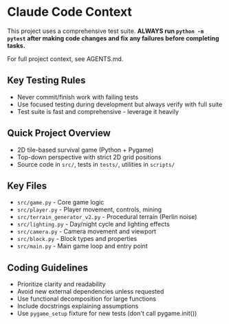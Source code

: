 # Claude Code Context

This project uses a comprehensive test suite. **ALWAYS run `python -m pytest` after making code changes and fix any failures before completing tasks.**

For full project context, see AGENTS.md.

## Key Testing Rules
- Never commit/finish work with failing tests
- Use focused testing during development but always verify with full suite
- Test suite is fast and comprehensive - leverage it heavily

## Quick Project Overview
- 2D tile-based survival game (Python + Pygame)
- Top-down perspective with strict 2D grid positions
- Source code in `src/`, tests in `tests/`, utilities in `scripts/`

## Key Files
- `src/game.py` - Core game logic
- `src/player.py` - Player movement, controls, mining
- `src/terrain_generator_v2.py` - Procedural terrain (Perlin noise)
- `src/lighting.py` - Day/night cycle and lighting effects
- `src/camera.py` - Camera movement and viewport
- `src/block.py` - Block types and properties
- `src/main.py` - Main game loop and entry point

## Coding Guidelines
- Prioritize clarity and readability
- Avoid new external dependencies unless requested
- Use functional decomposition for large functions
- Include docstrings explaining assumptions
- Use `pygame_setup` fixture for new tests (don't call pygame.init())
